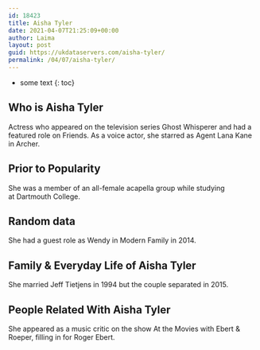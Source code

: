 ```yaml
---
id: 18423
title: Aisha Tyler
date: 2021-04-07T21:25:09+00:00
author: Laima
layout: post
guid: https://ukdataservers.com/aisha-tyler/
permalink: /04/07/aisha-tyler/
---
```


* some text
{: toc}


## Who is Aisha Tyler
                  
                  
                  
Actress who appeared on the television series Ghost Whisperer and had a featured role on Friends. As a voice actor, she starred as Agent Lana Kane in Archer.
                  
              
            
              
            
                
                
                
## Prior to Popularity
                  
                  
                  
She was a member of an all-female acapella group while studying at Dartmouth College.
                  
              
            
              
            
                
                
                
## Random data
                  
                  
                  
She had a guest role as Wendy in Modern Family in 2014.
                  
              
            
              
            
                
                
                
## Family & Everyday Life of Aisha Tyler
                  
                  
                  
She married Jeff Tietjens in 1994 but the couple separated in 2015.
                  
              
            
              
            
                
                
                
## People Related With Aisha Tyler
                  
                  
                  
She appeared as a music critic on the show At the Movies with Ebert & Roeper, filling in for Roger Ebert.
                  
              
            
              
            
                
              
            
              
              
            
            
              
            
          
          
          